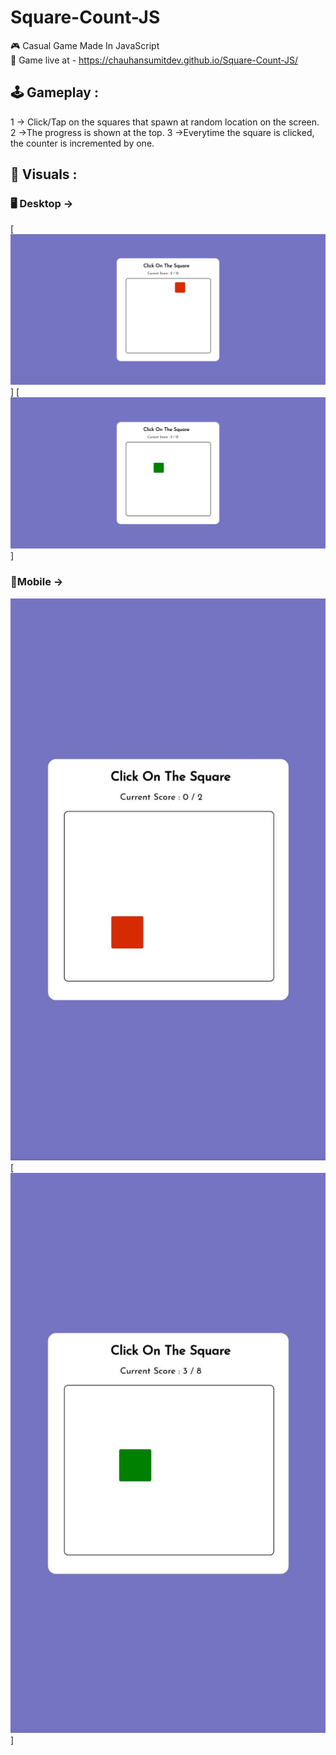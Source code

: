 # Square-Count-JS
🎮 Casual Game Made In JavaScript<br>
🔴 Game live at - https://chauhansumitdev.github.io/Square-Count-JS/

## 🕹️ Gameplay :
1 -> Click/Tap on the squares that spawn at random location on the screen.
2 ->The progress is shown at the top.
3 ->Everytime the square is clicked, the counter is incremented by one.

## 🎥 Visuals : 

### 🖥️ Desktop ->
[![Desktop Gameplay 1](/assets/desktop1.png)]
[![Desktop Gameplay 2](/assets/desktop2.png)] 

### 📱Mobile ->
![Mobile Gameplay 1](/assets/mobile1.jpeg)
[![Mobile Gameplay 2](/assets/mobile2.jpeg)]

